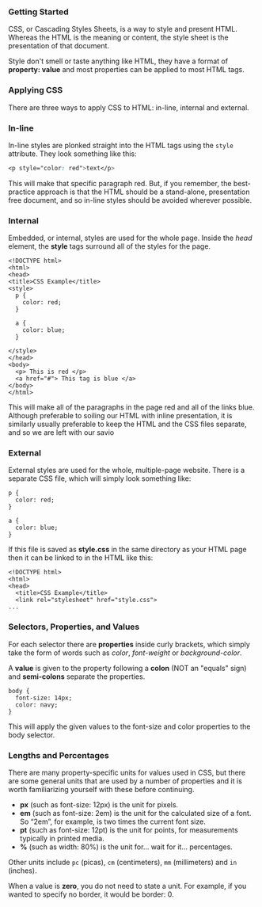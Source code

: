 ### Getting Started
CSS, or Cascading Styles Sheets, is a way to style and present HTML. Whereas the HTML is the meaning or content, the style sheet is the presentation of that document.

Style don't smell or taste anything like HTML, they have a format of **property: value** and most properties can be applied to most HTML tags.

### Applying CSS
There are three ways to apply CSS to HTML: in-line, internal and external.

### In-line
In-line styles are plonked straight into the HTML tags using the `style` attribute.
They look something like this:

```css
<p style="color: red">text</p>
```
This will make that specific paragraph red.
But, if you remember, the best-practice approach is that the HTML should be a stand-alone, presentation free document, and so in-line styles should be avoided wherever possible.

### Internal
Embedded, or internal, styles are used for the whole page. Inside the *head* element, the **style** tags surround all of the styles for the page.

```
<!DOCTYPE html>
<html>
<head>
<title>CSS Example</title>
<style>
  p {
    color: red;
  }

  a {
    color: blue;
  }

</style>
</head>
<body>
  <p> This is red </p>
  <a href="#"> This tag is blue </a>
</body>
</html>
```
This will make all of the paragraphs in the page red and all of the links blue.
Although preferable to soiling our HTML with inline presentation, it is similarly usually preferable to keep the HTML and the CSS files separate, and so we are left with our savio

### External
External styles are used for the whole, multiple-page website. There is a separate CSS file, which will simply look something like:

```
p {
  color: red;
}

a {
  color: blue;
}
```
If this file is saved as **style.css** in the same directory as your HTML page then it can be linked to in the HTML like this:

```
<!DOCTYPE html>
<html>
<head>
  <title>CSS Example</title>
  <link rel="stylesheet" href="style.css">
...
```

### Selectors, Properties, and Values
For each selector there are **properties** inside curly brackets, which simply take the form of words such as *color*, *font-weight* or *background-color*.

A **value** is given to the property following a **colon** (NOT an "equals" sign) and **semi-colons** separate the properties.

```
body {
  font-size: 14px;
  color: navy;
}
```

This will apply the given values to the font-size and color properties to the body selector.

### Lengths and Percentages
There are many property-specific units for values used in CSS, but there are some general units that are used by a number of properties and it is worth familiarizing yourself with these before continuing.

* **px** (such as font-size: 12px) is the unit for pixels.
* **em** (such as font-size: 2em) is the unit for the calculated size of a font. So “2em”, for example, is two times the current font size.
* **pt** (such as font-size: 12pt) is the unit for points, for measurements typically in printed media.
* **%** (such as width: 80%) is the unit for… wait for it… percentages.

Other units include `pc` (picas), `cm` (centimeters), `mm` (millimeters) and `in` (inches).

When a value is **zero**, you do not need to state a unit. For example, if you wanted to specify no border, it would be border: 0.
